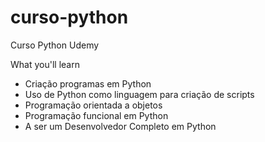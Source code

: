 # curso-python
Curso Python Udemy

What you'll learn

- Criação programas em Python
- Uso de Python como linguagem para criação de scripts
- Programação orientada a objetos
- Programação funcional em Python
- A ser um Desenvolvedor Completo em Python
